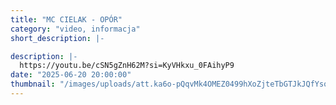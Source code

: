 ```yaml
---
title: "MC CIELAK - OPÓR"
category: "video, informacja"
short_description: |-

description: |-
  https://youtu.be/cSN5gZnH62M?si=KyVHkxu_0FAihyP9
date: "2025-06-20 20:00:00"
thumbnail: "/images/uploads/att.ka6o-pQqvMk4OMEZ0499hXoZjteTbGTJkJQfYsoVFws.jpeg"
---
```

